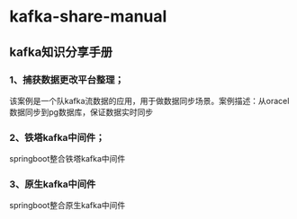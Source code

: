 # kafka-share-manual
## kafka知识分享手册
### 1、捕获数据更改平台整理；
 该案例是一个队kafka流数据的应用，用于做数据同步场景。案例描述：从oracel数据同步到pg数据库，保证数据实时同步
### 2、铁塔kafka中间件；
springboot整合铁塔kafka中间件
### 3、原生kafka中间件
springboot整合原生kafka中间件
